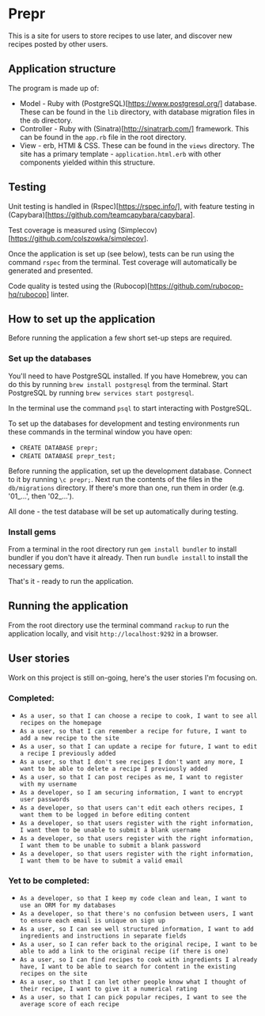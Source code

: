 # Prepr

This is a site for users to store recipes to use later, and discover new recipes posted by other users.

## Application structure

The program is made up of:
* Model - Ruby with (PostgreSQL)[https://www.postgresql.org/] database. These can be found in the `lib` directory, with database migration files in the `db` directory.
* Controller - Ruby with (Sinatra)[http://sinatrarb.com/] framework. This can be found in the `app.rb` file in the root directory.
* View - erb, HTMl & CSS. These can be found in the `views` directory. The site has a primary template - `application.html.erb` with other components yielded within this structure.

## Testing

Unit testing is handled in (Rspec)[https://rspec.info/], with feature testing in (Capybara)[https://github.com/teamcapybara/capybara].

Test coverage is measured using (Simplecov)[https://github.com/colszowka/simplecov].

Once the application is set up (see below), tests can be run using the command `rspec` from the terminal. Test coverage will automatically be generated and presented.

Code quality is tested using the (Rubocop)[https://github.com/rubocop-hq/rubocop] linter.

## How to set up the application

Before running the application a few short set-up steps are required.

### Set up the databases

You'll need to have PostgreSQL installed. If you have Homebrew, you can do this by running `brew install postgresql` from the terminal. Start PostgreSQL by running `brew services start postgresql`.

In the terminal use the command `psql` to start interacting with PostgreSQL.

To set up the databases for development and testing environments run these commands in the terminal window you have open:
* `CREATE DATABASE prepr;`
* `CREATE DATABASE prepr_test;`

Before running the application, set up the development database. Connect to it by running `\c prepr;`. Next run the contents of the files in the `db/migrations` directory. If there's more than one, run them in order (e.g. '01_...', then '02_...').

All done - the test database will be set up automatically during testing.

### Install gems

From a terminal in the root directory run `gem install bundler` to install bundler if you don't have it already. Then run `bundle install` to install the necessary gems.

That's it - ready to run the application.

## Running the application

From the root directory use the terminal command `rackup` to run the application locally, and visit `http://localhost:9292` in a browser.

## User stories

Work on this project is still on-going, here's the user stories I'm focusing on.

### Completed:

* `As a user, so that I can choose a recipe to cook, I want to see all recipes on the homepage`
* `As a user, so that I can remember a recipe for future, I want to add a new recipe to the site`
* `As a user, so that I can update a recipe for future, I want to edit a recipe I previously added`
* `As a user, so that I don't see recipes I don't want any more, I want to be able to delete a recipe I previously added`
* `As a user, so that I can post recipes as me, I want to register with my username`
* `As a developer, so I am securing information, I want to encrypt user passwords`
* `As a developer, so that users can't edit each others recipes, I want them to be logged in before editing content`
* `As a developer, so that users register with the right information, I want them to be unable to submit a blank username`
* `As a developer, so that users register with the right information, I want them to be unable to submit a blank password`
* `As a developer, so that users register with the right information, I want them to be have to submit a valid email`

### Yet to be completed:

* `As a developer, so that I keep my code clean and lean, I want to use an ORM for my databases`
* `As a developer, so that there's no confusion between users, I want to ensure each email is unique on sign up`
* `As a user, so I can see well structured information, I want to add ingredients and instructions in separate fields`
* `As a user, so I can refer back to the original recipe, I want to be able to add a link to the original recipe (if there is one)`
* `As a user, so I can find recipes to cook with ingredients I already have, I want to be able to search for content in the existing recipes on the site`
* `As a user, so that I can let other people know what I thought of their recipe, I want to give it a numerical rating`
* `As a user, so that I can pick popular recipes, I want to see the average score of each recipe`

